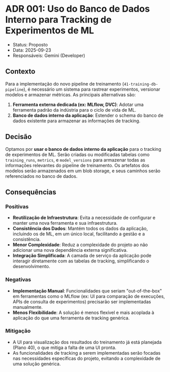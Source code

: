 # ADR 001: Uso do Banco de Dados Interno para Tracking de Experimentos de ML

- Status: Proposto
- Data: 2025-09-23
- Responsáveis: Gemini (Developer)

## Contexto
Para a implementação do novo pipeline de treinamento (`41-training-db-pipeline`), é necessário um sistema para rastrear experimentos, versionar modelos e armazenar métricas. As principais alternativas são:
1.  **Ferramenta externa dedicada (ex: MLflow, DVC)**: Adotar uma ferramenta padrão da indústria para o ciclo de vida de ML.
2.  **Banco de dados interno da aplicação**: Estender o schema do banco de dados existente para armazenar as informações de tracking.

## Decisão
Optamos por **usar o banco de dados interno da aplicação** para o tracking de experimentos de ML. Serão criadas ou modificadas tabelas como `training_runs`, `metrics`, e `model_versions` para armazenar todas as informações relevantes do pipeline de treinamento. Os artefatos dos modelos serão armazenados em um blob storage, e seus caminhos serão referenciados no banco de dados.

## Consequências
### Positivas
- **Reutilização de Infraestrutura**: Evita a necessidade de configurar e manter uma nova ferramenta e sua infraestrutura.
- **Consistência dos Dados**: Mantém todos os dados da aplicação, incluindo os de ML, em um único local, facilitando a gestão e a consistência.
- **Menor Complexidade**: Reduz a complexidade do projeto ao não adicionar uma nova dependência externa significativa.
- **Integração Simplificada**: A camada de serviço da aplicação pode interagir diretamente com as tabelas de tracking, simplificando o desenvolvimento.

### Negativas
- **Implementação Manual**: Funcionalidades que seriam "out-of-the-box" em ferramentas como o MLflow (ex: UI para comparação de execuções, APIs de consulta de experimentos) precisarão ser implementadas manualmente.
- **Menos Flexibilidade**: A solução é menos flexível e mais acoplada à aplicação do que uma ferramenta de tracking genérica.

### Mitigação
- A UI para visualização dos resultados do treinamento já está planejada (Plano 40), o que mitiga a falta de uma UI pronta.
- As funcionalidades de tracking a serem implementadas serão focadas nas necessidades específicas do projeto, evitando a complexidade de uma solução genérica.